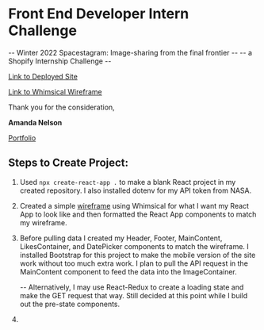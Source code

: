 # Front End Developer Intern Challenge

-- Winter 2022 Spacestagram: Image-sharing from the final frontier --
-- a Shopify Internship Challenge --

[Link to Deployed Site](https://nasa-potd-self.vercel.app/)

[Link to Whimsical Wireframe](https://whimsical.com/nasa-spacestagram-3zU7YRjbffYjxEz7qKokuE)

Thank you for the consideration,

**Amanda Nelson**

[Portfolio](http://amanda-nelson.com)

## Steps to Create Project:

1. Used `npx create-react-app .` to make a blank React project in my created repository. I also installed dotenv for my API token from NASA.

2. Created a simple [wireframe](https://whimsical.com/nasa-spacestagram-3zU7YRjbffYjxEz7qKokuE) using Whimsical for what I want my React App to look like and then formatted the React App components to match my wireframe.

3. Before pulling data I created my Header, Footer, MainContent, LikesContainer, and DatePicker components to match the wireframe. I installed Bootstrap for this project to make the mobile version of the site work without too much extra work. I plan to pull the API request in the MainContent component to feed the data into the ImageContainer.

   -- Alternatively, I may use React-Redux to create a loading state and make the GET request that way. Still decided at this point while I build out the pre-state components.

4.
